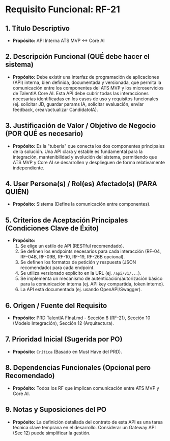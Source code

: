# Requisito Funcional: RF-21

## 1. Título Descriptivo
* **Propósito:** API Interna ATS MVP <-> Core AI

## 2. Descripción Funcional (QUÉ debe hacer el sistema)
* **Propósito:** Debe existir una interfaz de programación de aplicaciones (API) interna, bien definida, documentada y versionada, que permita la comunicación entre los componentes del ATS MVP y los microservicios de TalentIA Core AI. Esta API debe cubrir todas las interacciones necesarias identificadas en los casos de uso y requisitos funcionales (ej. solicitar JD, guardar params IA, solicitar evaluación, enviar feedback, crear/actualizar CandidatoIA).

## 3. Justificación de Valor / Objetivo de Negocio (POR QUÉ es necesario)
* **Propósito:** Es la "tubería" que conecta los dos componentes principales de la solución. Una API clara y estable es fundamental para la integración, mantenibilidad y evolución del sistema, permitiendo que ATS MVP y Core AI se desarrollen y desplieguen de forma relativamente independiente.

## 4. User Persona(s) / Rol(es) Afectado(s) (PARA QUIÉN)
* **Propósito:** Sistema (Define la comunicación entre componentes).

## 5. Criterios de Aceptación Principales (Condiciones Clave de Éxito)
* **Propósito:**
    1.  Se elige un estilo de API (RESTful recomendado).
    2.  Se definen los endpoints necesarios para cada interacción (RF-04, RF-04B, RF-09B, RF-10, RF-19, RF-26B opcional).
    3.  Se definen los formatos de petición y respuesta (JSON recomendado) para cada endpoint.
    4.  Se utiliza versionado explícito en la URL (ej. `/api/v1/...`).
    5.  Se implementa un mecanismo de autenticación/autorización básico para la comunicación interna (ej. API key compartida, token interno).
    6.  La API está documentada (ej. usando OpenAPI/Swagger).

## 6. Origen / Fuente del Requisito
* **Propósito:** PRD TalentIA FInal.md - Sección 8 (RF-21), Sección 10 (Modelo Integración), Sección 12 (Arquitectura).

## 7. Prioridad Inicial (Sugerida por PO)
* **Propósito:** `Crítica` (Basado en Must Have del PRD).

## 8. Dependencias Funcionales (Opcional pero Recomendado)
* **Propósito:** Todos los RF que implican comunicación entre ATS MVP y Core AI.

## 9. Notas y Suposiciones del PO
* **Propósito:** La definición detallada del contrato de esta API es una tarea técnica clave temprana en el desarrollo. Considerar un Gateway API (Sec 12) puede simplificar la gestión.